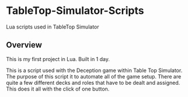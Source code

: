 # TableTop-Simulator-Scripts
Lua scripts used in TableTop Simulator

## Overview

This is my first project in Lua. Built in 1 day.

This is a script used with the Deception game within Table Top Simulator. The purpose of this script 
it to automate all of the game setup. There are quite a few different decks and roles that have to be 
dealt and assigned. This does it all with the click of one button. 

